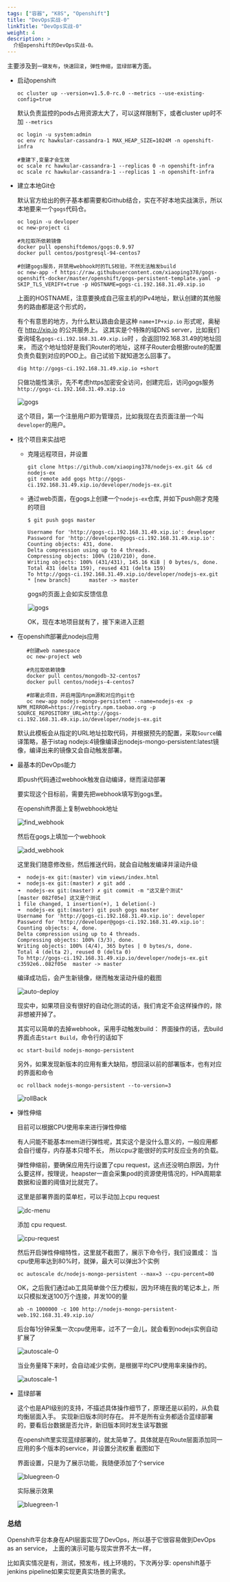 ```yaml
---
tags: ["容器", "K8S", "Openshift"]
title: "DevOps实战-0"
linkTitle: "DevOps实战-0"
weight: 4
description: >
  介绍openshift的DevOps实战-0。 
---
```


主要涉及到``一键发布``，``快速回滚``，``弹性伸缩``，``蓝绿部署``方面。


- 启动openshift

      oc cluster up --version=v1.5.0-rc.0 --metrics --use-existing-config=true

    默认负责监控的pods占用资源太大了，可以这样限制下，或者cluster up时不加 ``--metrics``

      oc login -u system:admin
      oc env rc hawkular-cassandra-1 MAX_HEAP_SIZE=1024M -n openshift-infra

      #重建下,变量才会生效
      oc scale rc hawkular-cassandra-1 --replicas 0 -n openshift-infra
      oc scale rc hawkular-cassandra-1 --replicas 1 -n openshift-infra

- 建立本地Git仓

  默认官方给出的例子基本都需要和Github结合，实在不好本地实战演示，所以本地要来一个``gogs``代码仓。

      oc login -u devloper
      oc new-project ci

      #先拉取所依赖镜像
      docker pull openshiftdemos/gogs:0.9.97
      docker pull centos/postgresql-94-centos7

      #创建gogs服务，并禁用webhook时的TLS校验，不然无法触发build
      oc new-app -f https://raw.githubusercontent.com/xiaoping378/gogs-openshift-docker/master/openshift/gogs-persistent-template.yaml -p SKIP_TLS_VERIFY=true -p HOSTNAME=gogs-ci.192.168.31.49.xip.io

  上面的HOSTNAME，注意要换成自己宿主机的IPv4地址，默认创建的其他服务的路由都是这个形式的，

  有个有意思的地方，为什么默认路由会是这种 ``name+IP+xip.io`` 形式呢，奥秘在 http://xip.io 的公共服务上。
  这其实是个特殊的域DNS server，比如我们查询域名``gogs-ci.192.168.31.49.xip.io``时 ，会返回192.168.31.49的地址回来，
  而这个地址恰好是我们Router的地址，这样子Router会根据route的配置负责负载到对应的POD上。自己试验下就知道怎么回事了。

      dig http://gogs-ci.192.168.31.49.xip.io +short

  只做功能性演示，先不考虑https加密安全访问，创建完后，访问gogs服务 ``http://gogs-ci.192.168.31.49.xip.io``

  ![gogs](/openshift-gogs.png)

  这个项目，第一个注册用户即为管理员，比如我现在去页面注册一个叫``developer``的用户。

- 找个项目来实战吧

    - 克隆远程项目，并设置

          git clone https://github.com/xiaoping378/nodejs-ex.git && cd nodejs-ex
          git remote add gogs http://gogs-ci.192.168.31.49.xip.io/developer/nodejs-ex.git

    - 通过web页面，在gogs上创建一个``nodejs-ex``仓库, 并如下push刚才克隆的项目

          $ git push gogs master

          Username for 'http://gogs-ci.192.168.31.49.xip.io': developer
          Password for 'http://developer@gogs-ci.192.168.31.49.xip.io':
          Counting objects: 431, done.
          Delta compression using up to 4 threads.
          Compressing objects: 100% (210/210), done.
          Writing objects: 100% (431/431), 145.16 KiB | 0 bytes/s, done.
          Total 431 (delta 159), reused 431 (delta 159)
          To http://gogs-ci.192.168.31.49.xip.io/developer/nodejs-ex.git
          * [new branch]      master -> master

      gogs的页面上会如实反馈信息

      ![gogs](/gogs-create-push.png)

      OK，现在本地项目就有了，接下来进入正题

 - 在openshift部署此nodejs应用

          #创建web namespace
          oc new-project web

          #先拉取依赖镜像
          docker pull centos/mongodb-32-centos7
          docker pull centos/nodejs-4-centos7

          #部署此项目，并启用国内npm源和对应的git仓
          oc new-app nodejs-mongo-persistent --name=nodejs-ex -p NPM_MIRROR=https://registry.npm.taobao.org -p SOURCE_REPOSITORY_URL=http://gogs-ci.192.168.31.49.xip.io/developer/nodejs-ex.git

    默认此模板会从指定的URL地址拉取代码，并根据预先的配置，采取``Source``编译策略，基于istag nodejs:4镜像编译出nodejs-mongo-persistent:latest镜像，编译出来的镜像又会自动触发部署。

- 最基本的DevOps能力

  即push代码通过webhook触发自动编译，继而滚动部署

  要实现这个目标前，需要先把webhook填写到gogs里。

  在openshift界面上复制webhook地址

  ![find_webhook](/openshift-github-webhook.png)

  然后在gogs上填加一个webhook

  ![add_webhook](/openshift-gogs-webhook.png)

  这里我们随意修改些，然后推送代码，就会自动触发编译并滚动升级

      ➜  nodejs-ex git:(master) vim views/index.html        
      ➜  nodejs-ex git:(master) ✗ git add .
      ➜  nodejs-ex git:(master) ✗ git commit -m "这又是个测试"
      [master 082f05e] 这又是个测试
      1 file changed, 1 insertion(+), 1 deletion(-)
      ➜  nodejs-ex git:(master) git push gogs master
      Username for 'http://gogs-ci.192.168.31.49.xip.io': developer
      Password for 'http://developer@gogs-ci.192.168.31.49.xip.io':
      Counting objects: 4, done.
      Delta compression using up to 4 threads.
      Compressing objects: 100% (3/3), done.
      Writing objects: 100% (4/4), 365 bytes | 0 bytes/s, done.
      Total 4 (delta 2), reused 0 (delta 0)
      To http://gogs-ci.192.168.31.49.xip.io/developer/nodejs-ex.git
      c3592e6..082f05e  master -> master

  编译成功后，会产生新镜像，继而触发滚动升级的截图

  ![auto-deploy](/push-build-deploy.png)

  现实中，如果项目没有很好的自动化测试的话，我们肯定不会这样操作的，除非想被开掉了。

  其实可以简单的去掉webhook，采用手动触发build： 界面操作的话，去build界面点击``Start Build``，命令行的话如下

      oc start-build nodejs-mongo-persistent

  另外，如果发现新版本的应用有重大缺陷，想回滚以前的部署版本，也有对应的界面和命令

      oc rollback nodejs-mongo-persistent --to-version=3

  ![rollBack](/openshift-roll-back.png)

- 弹性伸缩

  目前可以根据CPU使用率来进行弹性伸缩

  有人问能不能基本mem进行弹性呢，其实这个是没什么意义的，一般应用都会自行缓存，内存基本只增不长， 所以cpu才能很好的实时反应业务的负载。

  弹性伸缩前，要确保应用先行设置了cpu request，这点还没明白原因，为什么要这样，按理说，heapster一直会采集pod的资源使用情况的，HPA周期拿数据和设置的阈值对比就完了。

  这里是部署界面的菜单栏，可以手动加上cpu request

  ![dc-menu](/openshift-dc-menu.png)

  添加 cpu request.

  ![cpu-request](/openshift-cpu-request.png)

  然后开启弹性伸缩特性，这里就不截图了，展示下命令行，我们设置成： 当cpu使用率达到80%时，就弹，最大可以弹出3个实例

      oc autoscale dc/nodejs-mongo-persistent --max=3 --cpu-percent=80

  OK，之后我们通过ab工具简单做个压力模拟，因为环境在我的笔记本上，所以只模拟发送100万个连接，并发100的量

      ab -n 1000000 -c 100 http://nodejs-mongo-persistent-web.192.168.31.49.xip.io/

  后台每1分钟采集一次cpu使用率，过不了一会儿，就会看到nodejs实例自动扩展了

  ![autoscale-0](/openshift-autoscale-0.png)

  当业务量降下来时，会自动减少实例，是根据平均CPU使用率来操作的。

  ![autoscale-1](/openshift-autoscale-1.png)

- 蓝绿部署

  这个也是API级别的支持，不描述具体操作细节了，原理还是以前的，从负载均衡层面入手。 实现新旧版本同时存在。
  并不是所有业务都适合蓝绿部署的，要看后台数据是否允许，新旧版本同时发生读写数据

  在openshift里实现蓝绿部署的，就太简单了。具体就是在Route层面添加同一应用的多个版本的service，并设置分流权重
  截图如下

  界面设置，只是为了展示功能，我随便添加了个service

  ![bluegreen-0](/openshift-blue-green-0.png)

  实际展示效果

  ![bluegreen-1](/openshift-blue-green-1.png)



### 总结

Openshift平台本身在API层面实现了DevOps，所以基于它很容易做到DevOps as an service， 上面的演示可能与现实世界不太一样，

比如真实情况是有，测试，预发布，线上环境的，下次再分享: openshift基于jenkins pipeline如果实现更真实场景的需求。
